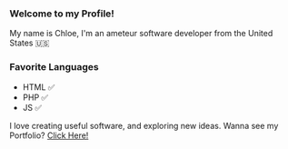 ### Welcome to my Profile!
My name is Chloe, I'm an ameteur software developer from the United States 🇺🇸
### Favorite Languages
- HTML ✅
- PHP ✅
- JS ✅

I love creating useful software, and exploring new ideas.
Wanna see my Portfolio? <a href='https://lexian.dev/index.php?v=portfolio'>Click Here!</a>
